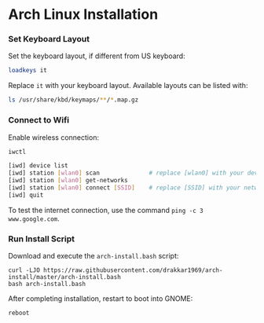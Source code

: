 # Arch Linux Installation

### Set Keyboard Layout

Set the keyboard layout, if different from US keyboard:

```bash
loadkeys it
```

 Replace `it`  with your keyboard layout. Available layouts can be listed with:

```bash
ls /usr/share/kbd/keymaps/**/*.map.gz
```

### Connect to Wifi

Enable wireless connection:

```bash
iwctl
```

```bash
[iwd] device list
[iwd] station [wlan0] scan              # replace [wlan0] with your device name from the previous command
[iwd] station [wlan0] get-networks
[iwd] station [wlan0] connect [SSID]    # replace [SSID] with your network name from the previous command
[iwd] quit
```

To test the internet connection, use the command `ping -c 3 www.google.com`.

### Run Install Script

Download and execute the `arch-install.bash` script:

```shell
curl -LJO https://raw.githubusercontent.com/drakkar1969/arch-install/master/arch-install.bash
bash arch-install.bash
```

After completing installation, restart to boot into GNOME:

```shell
reboot
```
